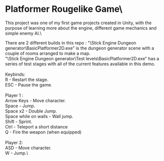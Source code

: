 # Platformer Rougelike Game\
This project was one of my first game projects created in Unity, with the purpose of learning more about the engine, different game mechanics and simple enemy AI.\

There are 2 different builds in this repo :
"\Stick Engine Dungeon generator\BasicPlatformer2D.exe" is the dungeon generator scene with a couple of rooms arranged to make a map.\
"\Stick Engine Dungeon generator\Test levels\BasicPlatformer2D.exe" has a series of test stages with all of the current features available in this demo.\
\
Keybinds:\
R - Restart the stage.\
ESC - Pause the game.\
\
Player 1 :\
Arrow Keys - Move character.\
Space - Jump.\
Space x2 - Double Jump.\
Space while on walls - Wall jump.\
Shift - Sprint.\
Ctrl - Teleport a short distance\
Q - Fire the weapon (when equipped)\
\
Player 2:\
ASD - Move character. \
W - Jump.\
